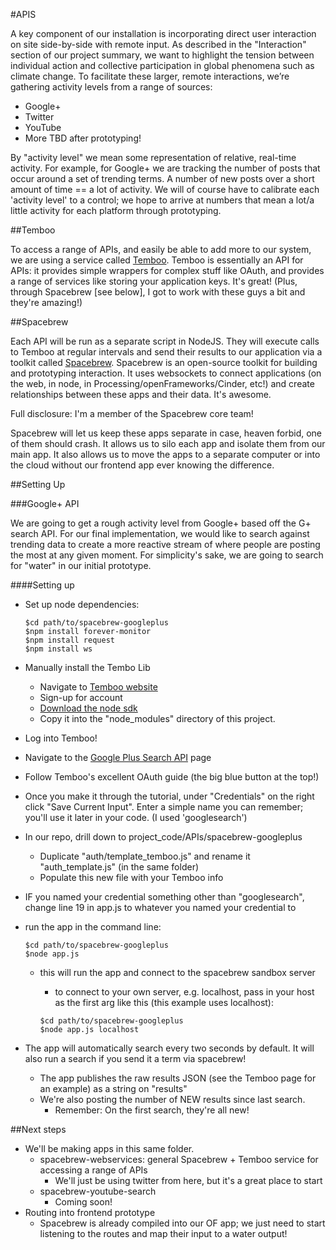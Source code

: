 #APIS

A key component of our installation is incorporating direct user interaction on site side-by-side with remote input. As described in the "Interaction" section of our project summary, we want to highlight the tension between individual action and collective participation in global phenomena such as climate change. To facilitate these larger, remote interactions, we’re gathering activity levels from a range of sources:
* Google+
* Twitter
* YouTube 
* More TBD after prototyping!

By "activity level" we mean some representation of relative, real-time activity. For example, for Google+ we are tracking the number of posts that occur around a set of trending terms. A number of new posts over a short amount of time == a lot of activity. We will of course have to calibrate each 'activity level' to a control; we hope to arrive at numbers that mean a lot/a little activity for each platform through prototyping.

##Temboo

To access a range of APIs, and easily be able to add more to our system, we are using a service called [Temboo](https://temboo.com). Temboo is essentially an API for APIs: it provides simple wrappers for complex stuff like OAuth, and provides a range of services like storing your application keys. It's great! (Plus, through Spacebrew [see below], I got to work with these guys a bit and they're amazing!)

##Spacebrew

Each API will be run as a separate script in NodeJS. They will execute calls to Temboo at regular intervals and send their results to our application via a toolkit called [Spacebrew](http://docs.spacbrew.cc). Spacebrew is an open-source toolkit for building and prototyping interaction. It uses websockets to connect applications (on the web, in node, in Processing/openFrameworks/Cinder, etc!) and create relationships between these apps and their data. It's awesome.

Full disclosure: I'm a member of the Spacebrew core team!

Spacebrew will let us keep these apps separate in case, heaven forbid, one of them should crash. It  allows us to silo each app and isolate them from our main app. It also allows us to move the apps to a separate computer or into the cloud without our frontend app ever knowing the difference.

##Setting Up

###Google+ API

We are going to get a rough activity level from Google+ based off the G+ search API. For our final implementation, we would like to search against trending data to create a more reactive stream of where people are posting the most at any given moment. For simplicity's sake, we are going to search for "water" in our initial prototype.

####Setting up
* Set up node dependencies:

	```
	$cd path/to/spacebrew-googleplus
	$npm install forever-monitor
	$npm install request
	$npm install ws
	```
* Manually install the Tembo Lib
	* Navigate to [Temboo website](http://www.temboo.com)
	* Sign-up for account
	* [Download the node sdk](https://temboo.com/sdk/nodejs)
	* Copy it into the "node_modules" directory of this project.  
* Log into Temboo!
* Navigate to the [Google Plus Search API](https://temboo.com/library/Library/Google/Plus/Activities/Search/) page
* Follow Temboo's excellent OAuth guide (the big blue button at the top!)
* Once you make it through the tutorial, under "Credentials" on the right click "Save Current Input". Enter a simple name you can remember; you'll use it later in your code. (I used 'googlesearch')
* In our repo, drill down to project_code/APIs/spacebrew-googleplus
	* Duplicate "auth/template_temboo.js" and rename it "auth_template.js" (in the same folder)
	* Populate this new file with your Temboo info
* IF you named your credential something other than "googlesearch", change line 19 in app.js to whatever you named your credential to
* run the app in the command line:

	```
	$cd path/to/spacebrew-googleplus
	$node app.js
	```

	* this will run the app and connect to the spacebrew sandbox server
		* to connect to your own server, e.g. localhost, pass in your host as the first arg like this (this example uses localhost):
		
		```
		$cd path/to/spacebrew-googleplus
		$node app.js localhost
		```
* The app will automatically search every two seconds by default. It will also run a search if you send it a term via spacebrew!	
	* The app publishes the raw results JSON (see the Temboo page for an example) as a string on "results"
	* We're also posting the number of NEW results since last search. 
		* Remember: On the first search, they're all new!

##Next steps
* We'll be making apps in this same folder. 
	* spacebrew-webservices: general Spacebrew + Temboo service for accessing a range of APIs
		* We'll just be using twitter from here, but it's a great place to start
	* spacebrew-youtube-search
		* Coming soon!
* Routing into frontend prototype
	* Spacebrew is already compiled into our OF app; we just need to start listening to the routes and map their input to a water output!
